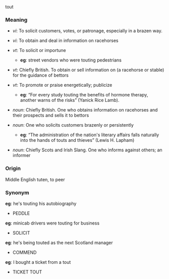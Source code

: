 tout
### Meaning
+ _vi_: To solicit customers, votes, or patronage, especially in a brazen way.
+ _vi_: To obtain and deal in information on racehorses
+ _vt_: To solicit or importune
    + __eg__: street vendors who were touting pedestrians
+ _vt_: Chiefly British. To obtain or sell information on (a racehorse or stable) for the guidance of bettors
+ _vt_: To promote or praise energetically; publicize
    + __eg__: “For every study touting the benefits of hormone therapy, another warns of the risks” (Yanick Rice Lamb).

+ _noun_: Chiefly British. One who obtains information on racehorses and their prospects and sells it to bettors
+ _noun_: One who solicits customers brazenly or persistently
    + __eg__: “The administration of the nation's literary affairs falls naturally into the hands of touts and thieves” (Lewis H. Lapham)
+ _noun_: Chiefly Scots and Irish Slang. One who informs against others; an informer

### Origin

Middle English tuten, to peer

### Synonym

__eg__: he's touting his autobiography

+ PEDDLE

__eg__: minicab drivers were touting for business

+ SOLICIT

__eg__: he's being touted as the next Scotland manager

+ COMMEND

__eg__: I bought a ticket from a tout

+ TICKET TOUT


